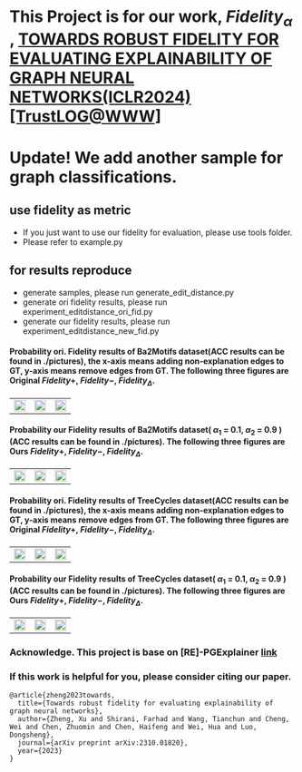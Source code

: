 # This Project is for our work, $Fidelity_\alpha$ , [TOWARDS ROBUST FIDELITY FOR EVALUATING EXPLAINABILITY OF GRAPH NEURAL NETWORKS(ICLR2024)](https://openreview.net/pdf?id=up6hr4hIQH)[[TrustLOG@WWW]](https://trustai4s-lab.github.io/papers/TheWebConf24-robust%20fidelity.pdf)


# Update! We add another sample for graph classifications.

## use fidelity as metric
- If you just want to use our fidelity for evaluation, please use tools folder.
- Please refer to example.py

## for results reproduce
- generate samples, please run generate_edit_distance.py
- generate ori fidelity results, please run experiment_editdistance_ori_fid.py
- generate our fidelity results, please run experiment_editdistance_new_fid.py

<!-- ## Continuous Version -->

#### Probability ori. Fidelity results of Ba2Motifs dataset(ACC results can be found in ./pictures), the x-axis means adding non-explanation edges to GT, y-axis means remove edges from GT. The following three figures are Original $Fidelity+$, $Fidelity-$, $Fidelity_\Delta$.

<center class="ba2">
<table>
  <tr>
    <td><img src="./pictures/GNN_ba2_results_ori_fid_1fid_plus prob.png"  width = "100%" alt="" align=center /> </td>
    <td><img src="./pictures/GNN_ba2_results_ori_fid_1fid_minus prob.png"  width = "100%" alt="" align=center /></td>
    <td><img src="./pictures/GNN_ba2_results_ori_fid_1fid_Delta prob.png"  width = "100%" alt="" align=center /></td>
  </tr>
 </table>

</center>



#### Probability our Fidelity results of Ba2Motifs dataset( $\alpha_1$ = 0.1, $\alpha_2$ = 0.9 )(ACC results can be found in ./pictures). The following three figures are Ours $Fidelity+$, $Fidelity-$, $Fidelity_\Delta$.
<center class="ba2">
<table>
  <tr>
    <td><img src="./pictures/GNN_ba2_results_new_fid_0_0_seeds_1_fid_plus prob.png"  width = "100%" alt="" align=center /> </td>
    <td><img src="./pictures/GNN_ba2_results_new_fid_0_0_seeds_1_fid_minus prob.png"  width = "100%" alt="" align=center /></td>
    <td><img src="./pictures/GNN_ba2_results_new_fid_0_0_seeds_1_fid_Delta prob.png"  width = "100%" alt="" align=center /></td>
  </tr>
 </table>
</center>

#### Probability ori. Fidelity results of TreeCycles dataset(ACC results can be found in ./pictures), the x-axis means adding non-explanation edges to GT, y-axis means remove edges from GT. The following three figures are Original $Fidelity+$, $Fidelity-$, $Fidelity_\Delta$.
<center class="ba2">
<table>
  <tr>
    <td><img src="./pictures/GNN_syn3_results_ori_fid_1fid_plus prob.png"  width = "100%" alt="" align=center /> </td>
    <td><img src="./pictures/GNN_syn3_results_ori_fid_1fid_minus prob.png"  width = "100%" alt="" align=center /></td>
    <td><img src="./pictures/GNN_syn3_results_ori_fid_1fid_Delta prob.png"  width = "100%" alt="" align=center /></td>
  </tr>
 </table>
</center>

#### Probability our Fidelity results of TreeCycles dataset( $\alpha_1$ = 0.1, $\alpha_2$ = 0.9 )(ACC results can be found in ./pictures). The following three figures are Ours $Fidelity+$, $Fidelity-$, $Fidelity_\Delta$.
<center class="ba2">
<table>
  <tr>
    <td><img src="./pictures/GNN_syn3_results_new_fid_0_0_seeds_1_fid_plus prob.png"  width = "100%" alt="" align=center /> </td>
    <td><img src="./pictures/GNN_syn3_results_new_fid_0_0_seeds_1_fid_minus prob.png"  width = "100%" alt="" align=center /></td>
    <td><img src="./pictures/GNN_syn3_results_new_fid_0_0_seeds_1_fid_Delta prob.png"  width = "100%" alt="" align=center /></td>
  </tr>
 </table>
</center>


### Acknowledge. This project is base on \[RE\]-PGExplainer [link](https://github.com/LarsHoldijk/RE-ParameterizedExplainerForGraphNeuralNetworks/blob/main/README.md)

### If this work is helpful for you, please consider citing our paper.

```angular2html
@article{zheng2023towards,
  title={Towards robust fidelity for evaluating explainability of graph neural networks},
  author={Zheng, Xu and Shirani, Farhad and Wang, Tianchun and Cheng, Wei and Chen, Zhuomin and Chen, Haifeng and Wei, Hua and Luo, Dongsheng},
  journal={arXiv preprint arXiv:2310.01820},
  year={2023}
}
```




